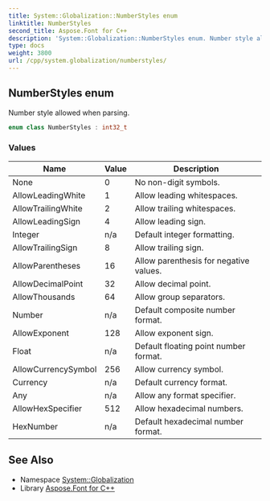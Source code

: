 ```yaml
---
title: System::Globalization::NumberStyles enum
linktitle: NumberStyles
second_title: Aspose.Font for C++
description: 'System::Globalization::NumberStyles enum. Number style allowed when parsing in C++.'
type: docs
weight: 3800
url: /cpp/system.globalization/numberstyles/
---
```

## NumberStyles enum


Number style allowed when parsing.

```cpp
enum class NumberStyles : int32_t
```

### Values

| Name | Value | Description |
| --- | --- | --- |
| None | 0 | No non-digit symbols. |
| AllowLeadingWhite | 1 | Allow leading whitespaces. |
| AllowTrailingWhite | 2 | Allow trailing whitespaces. |
| AllowLeadingSign | 4 | Allow leading sign. |
| Integer | n/a | Default integer formatting. |
| AllowTrailingSign | 8 | Allow trailing sign. |
| AllowParentheses | 16 | Allow parenthesis for negative values. |
| AllowDecimalPoint | 32 | Allow decimal point. |
| AllowThousands | 64 | Allow group separators. |
| Number | n/a | Default composite number format. |
| AllowExponent | 128 | Allow exponent sign. |
| Float | n/a | Default floating point number format. |
| AllowCurrencySymbol | 256 | Allow currency symbol. |
| Currency | n/a | Default currency format. |
| Any | n/a | Allow any format specifier. |
| AllowHexSpecifier | 512 | Allow hexadecimal numbers. |
| HexNumber | n/a | Default hexadecimal number format. |

## See Also

* Namespace [System::Globalization](../)
* Library [Aspose.Font for C++](../../)
